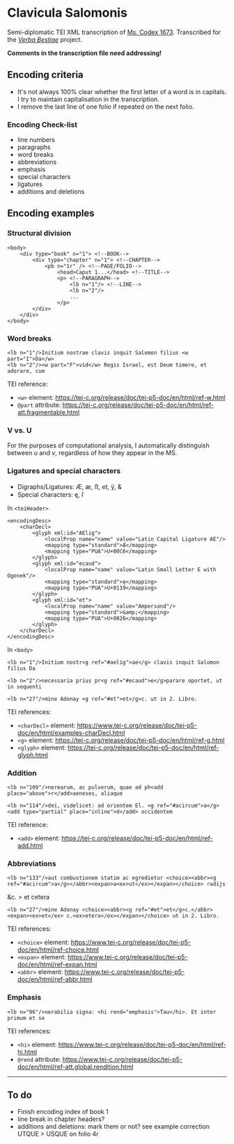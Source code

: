 # Clavicula Salomonis

Semi-diplomatic TEI XML transcription of [Ms. Codex 1673](http://dla.library.upenn.edu/dla/medren/detail.html?id=MEDREN_9962943583503681).
Transcribed for the [_Verba Bestiae_](https://github.com/CIRCSE/VerbaBestiae) project. 


**Comments in the transcription file need addressing!**


## Encoding criteria

- It's not always 100% clear whether the first letter of a word is in capitals. I try to maintain capitalisation in the transcription.
- I remove the last line of one folio if repeated on the next folio.

 

### Encoding Check-list

- line numbers
- paragraphs
- word breaks
- abbreviations
- emphasis
- special characters
- ligatures
- additions and deletions  



## Encoding examples


### Structural division

```
<body>        
    <div type="book" n="1"> <!--BOOK-->
        <div type="chapter" n="1"> <!--CHAPTER-->
            <pb n="1r" /> <!--PAGE/FOLIO-->
                <head>Caput 1...</head> <!--TITLE-->
                <p> <!--PARAGRAPH-->                    
                    <lb n="1"/> <!--LINE-->
                    <lb n="2"/>
                    ...
                </p>
        </div>
    </div>
</body>
```


### Word breaks

```
<lb n="1"/>Initium nostrae clavis inquit Salomon filius <w part="I">Da</w>
<lb n="2"/><w part="F">vid</w> Regis Israel, est Deum timere, et adorare, cum
```

TEI reference:
* `<w>` element: https://tei-c.org/release/doc/tei-p5-doc/en/html/ref-w.html
* `@part` attribute: https://tei-c.org/release/doc/tei-p5-doc/en/html/ref-att.fragmentable.html

### V vs. U

For the purposes of computational analysis, I automatically distinguish between _u_ and _v_, regardless of how they appear in the MS.

### Ligatures and special characters

- Digraphs/Ligatures: Æ, æ, ﬅ, et, ÿ, &
- Special characters: ę, ſ


<!-- 'de' ligature?-->


In `<teiHeader>`

```
<encodingDesc>
    <charDecl>
        <glyph xml:id="AElig">
            <localProp name="name" value="Latin Capital Ligature AE"/>
            <mapping type="standard">Æ</mapping>
            <mapping type="PUA">U+00C6</mapping>
        </glyph>
        <glyph xml:id="ecaud">
            <localProp name="name" value="Latin Small Letter E with Ogonek"/>
            <mapping type="standard">ę</mapping>
            <mapping type="PUA">U+0119</mapping>
        </glyph>
        <glyph xml:id="et">
            <localProp name="name" value="Ampersand"/>
            <mapping type="standard">&amp;</mapping>
            <mapping type="PUA">U+0026</mapping>
        </glyph>
    </charDecl>
</encodingDesc>
```

In `<body>`

```
<lb n="1"/>Initium nostr<g ref="#aelig">ae</g> clavis inquit Salomon filius Da
```

```
<lb n="2"/>necessaria prius pr<g ref="#ecaud">e</g>parare oportet, ut in sequenti
```

```
<lb n="27"/>mine Adonay <g ref="#et">et</g>c. ut in 2. Libro.
```

TEI references:
- `<charDecl>` element: https://www.tei-c.org/release/doc/tei-p5-doc/en/html/examples-charDecl.html
- `<g>` element: https://tei-c.org/release/doc/tei-p5-doc/en/html/ref-g.html
- `<glyph>` element: https://tei-c.org/release/doc/tei-p5-doc/en/html/ref-glyph.html


### Addition

```
<lb n="109"/>nerearum, ac pulverum, quae ad ph<add place="above">r</add>aeneses, aliaque
```

```
<lb n="114"/>dei, videlicet: ad orientem El. <g ref="#acircum">a</g><add type="partial" place="inline">d</add> occidentem
```

TEI reference:
 - `<add>` element: https://tei-c.org/release/doc/tei-p5-doc/en/html/ref-add.html


### Abbreviations

```
<lb n="133"/>aut combustionem statim ac egredietur <choice><abbr><g ref="#acircum">a</g></abbr><expan>a<ex>ut</ex></expan></choice> radijs
```

&c. > et cetera

```
<lb n="27"/>mine Adonay <choice><abbr><g ref="#et">et</g>c.</abbr><expan><ex>et</ex> c.<ex>etera</ex></expan></choice> ut in 2. Libro.
```

TEI references:
- `<choice>` element: https://www.tei-c.org/release/doc/tei-p5-doc/en/html/ref-choice.html
- `<expan>` element: https://www.tei-c.org/release/doc/tei-p5-doc/en/html/ref-expan.html
- `<abbr>` element: https://www.tei-c.org/release/doc/tei-p5-doc/en/html/ref-abbr.html


### Emphasis

```
<lb n="96"/>nerabilia signa: <hi rend="emphasis">Tau</hi>. Et inter primum et se
```

TEI references:
- `<hi>` element: https://www.tei-c.org/release/doc/tei-p5-doc/en/html/ref-hi.html
- `@rend` attribute: https://www.tei-c.org/release/doc/tei-p5-doc/en/html/ref-att.global.rendition.html

---

## To do
- Finish encoding index of book 1
- line break in chapter headers?
- additions and deletions: mark them or not? see example correction UTQUE > USQUE on folio 4r
